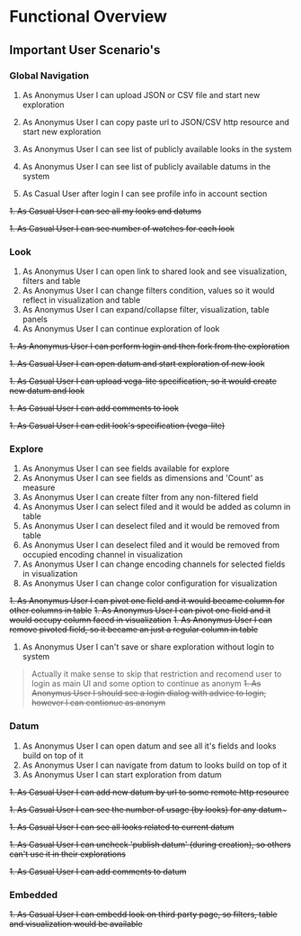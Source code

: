# Functional Overview

## Important User Scenario's

### Global Navigation

1. As Anonymus User I can upload JSON or CSV file and start new exploration
1. As Anonymus User I can copy paste url to JSON/CSV http resource and start new exploration
1. As Anonymus User I can see list of publicly available looks in the system
1. As Anonymus User I can see list of publicly available datums in the system

1. As Casual User after login I can see profile info in account section

~~1. As Casual User I can see all my looks and datums~~

~~1. As Casual User I can see number of watches for each look~~

### Look

1. As Anonymus User I can open link to shared look and see visualization, filters and table
1. As Anonymus User I can change filters condition, values so it would reflect in visualization and table
1. As Anonymus User I can expand/collapse filter, visualization, table panels
1. As Anonymus User I can continue exploration of look

~~1. As Anonymus User I can perform login and then fork from the exploration~~

~~1. As Casual User I can open datum and start exploration of new look~~

~~1. As Casual User I can upload vega-lite specification, so it would create new datum and look~~

~~1. As Casual User I can add comments to look~~

~~1. As Casual User I can edit look's specification (vega-lite)~~

### Explore

1. As Anonymus User I can see fields available for explore
1. As Anonymus User I can see fields as dimensions and 'Count' as measure
1. As Anonymus User I can create filter from any non-filtered field
1. As Anonymus User I can select filed and it would be added as column in table
1. As Anonymus User I can deselect filed and it would be removed from table
1. As Anonymus User I can deselect filed and it would be removed from occupied encoding channel in visualization
1. As Anonymus User I can change encoding channels for selected fields in visualization
1. As Anonymus User I can change color configuration for visualization

~~1. As Anonymus User I can pivot one field and it would became column for other columns in table~~
~~1. As Anonymus User I can pivot one field and it would occupy column faced in visualization~~ 
~~1. As Anonymus User I can remove pivoted field, so it became an just a regular column in table~~

1. As Anonymus User I can't save or share exploration without login to system

> Actually it make sense to skip that restriction and recomend user to login as main UI and some option to continue as 
anonym
~~1. As Anonymus User I should see a login dialog with advice to login, however I can contionue as anonym~~

### Datum

1. As Anonymus User I can open datum and see all it's fields and looks build on top of it
1. As Anonymus User I can navigate from datum to looks build on top of it
1. As Anonymus User I can start exploration from datum

~~1. As Casual User I can add new datum by url to some remote http resource~~

~~1. As Casual User I can see the number of usage (by looks) for any datum~~~

~~1. As Casual User I can see all looks related to current datum~~

~~1. As Casual User I can uncheck 'publish datum' (during creation), so others can't use it in their explorations~~

~~1. As Casual User I can add comments to datum~~

### Embedded

~~1. As Casual User I can embedd look on third party page, so filters, table and visualization would be available~~




